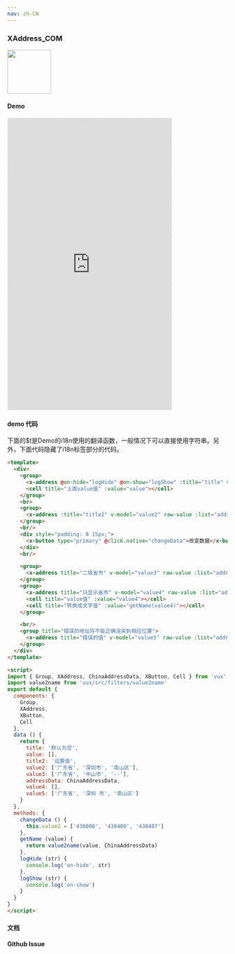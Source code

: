 ```yaml
---
nav: zh-CN
---
```



### XAddress_COM

<img width="100" src="http://qr.topscan.com/api.php?text=https%3A%2F%2Fvux.li%2Fdemos%2Fv2%2F%23%2Fcomponent%2Fx-address"/>

#### Demo

 <div style="width:377px;height:667px;display:inline-block;border:1px dashed #ececec;border-radius:5px;overflow:hidden;">
   <iframe src="https://vux.li/demos/v2/#/component/x-address" width="375" height="667" border="0" frameborder="0"></iframe>
 </div>

#### demo 代码

<p class="tip">下面的$t是Demo的i18n使用的翻译函数，一般情况下可以直接使用字符串。另外，下面代码隐藏了i18n标签部分的代码。</p>

``` html
<template>
  <div>
    <group>
      <x-address @on-hide="logHide" @on-show="logShow" :title="title" v-model="value" :list="addressData" placeholder="请选择地址" inline-desc="可以设置placeholder"></x-address>
      <cell title="上面value值" :value="value"></cell>
    </group>
    <br>
    <group>
      <x-address :title="title2" v-model="value2" raw-value :list="addressData"></x-address>
    </group>
    <br/>
    <div style="padding: 0 15px;">
      <x-button type="primary" @click.native="changeData">改变数据</x-button>
    </div>
    <br/>

    <group>
      <x-address title="二级省市" v-model="value3" raw-value :list="addressData"></x-address>
    </group>
    <group>
      <x-address title="只显示省市" v-model="value4" raw-value :list="addressData" hide-district></x-address ref="demo2">
      <cell title="value值" :value="value4"></cell>
      <cell title="转换成文字值" :value="getName(value4)"></cell>
    </group>

    <br/>
    <group title="错误的地址将不能正确渲染到相应位置">
      <x-address title="错误的值" v-model="value5" raw-value :list="addressData" inline-desc="广东省, 深圳 市, 南山区"></x-address>
    </group>
  </div>
</template>

<script>
import { Group, XAddress, ChinaAddressData, XButton, Cell } from 'vux'
import value2name from 'vux/src/filters/value2name'
export default {
  components: {
    Group,
    XAddress,
    XButton,
    Cell
  },
  data () {
    return {
      title: '默认为空',
      value: [],
      title2: '设置值',
      value2: ['广东省', '深圳市', '南山区'],
      value3: ['广东省', '中山市', '--'],
      addressData: ChinaAddressData,
      value4: [],
      value5: ['广东省', '深圳 市', '南山区']
    }
  },
  methods: {
    changeData () {
      this.value2 = ['430000', '430400', '430407']
    },
    getName (value) {
      return value2name(value, ChinaAddressData)
    },
    logHide (str) {
      console.log('on-hide', str)
    },
    logShow (str) {
      console.log('on-show')
    }
  }
}
</script>

```
#### 文档

#### Github Issue